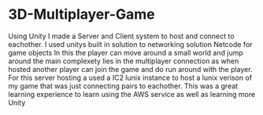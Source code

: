 # 3D-Multiplayer-Game
Using Unity I made a Server and Client system to host and connect to eachother. I used unitys built in solution to networking solution Netcode for game objects
In this the player can move around a small world and jump around the main complexety lies in the multiplayer connection as when hosted another player can join the
game and do run around with the player. For this server hosting a used a IC2 lunix instance to host a lunix verison of my game that was just connecting pairs to eachother. This was a great learning experience to learn using the AWS service as well as learning more Unity
